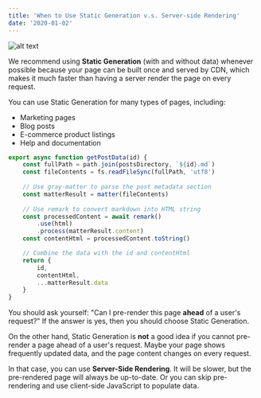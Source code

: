 ```yaml
---
title: 'When to Use Static Generation v.s. Server-side Rendering'
date: '2020-01-02'
---
```

![alt text](https://cdn2.hubspot.net/hubfs/3852769/Server.vs.Client.png)

We recommend using **Static Generation** (with and without data) whenever possible because your page can be built once and served by CDN, which makes it much faster than having a server render the page on every request.

You can use Static Generation for many types of pages, including:

- Marketing pages
- Blog posts
- E-commerce product listings
- Help and documentation


```javascript
export async function getPostData(id) {
    const fullPath = path.join(postsDirectory, `${id}.md`)
    const fileContents = fs.readFileSync(fullPath, 'utf8')
  
    // Use gray-matter to parse the post metadata section
    const matterResult = matter(fileContents)
  
    // Use remark to convert markdown into HTML string
    const processedContent = await remark()
        .use(html)
        .process(matterResult.content)
    const contentHtml = processedContent.toString()

    // Combine the data with the id and contentHtml
    return {
        id,
        contentHtml,
        ...matterResult.data
    }
}
```


You should ask yourself: "Can I pre-render this page **ahead** of a user's request?" If the answer is yes, then you should choose Static Generation.

On the other hand, Static Generation is **not** a good idea if you cannot pre-render a page ahead of a user's request. Maybe your page shows frequently updated data, and the page content changes on every request.

In that case, you can use **Server-Side Rendering**. It will be slower, but the pre-rendered page will always be up-to-date. Or you can skip pre-rendering and use client-side JavaScript to populate data.